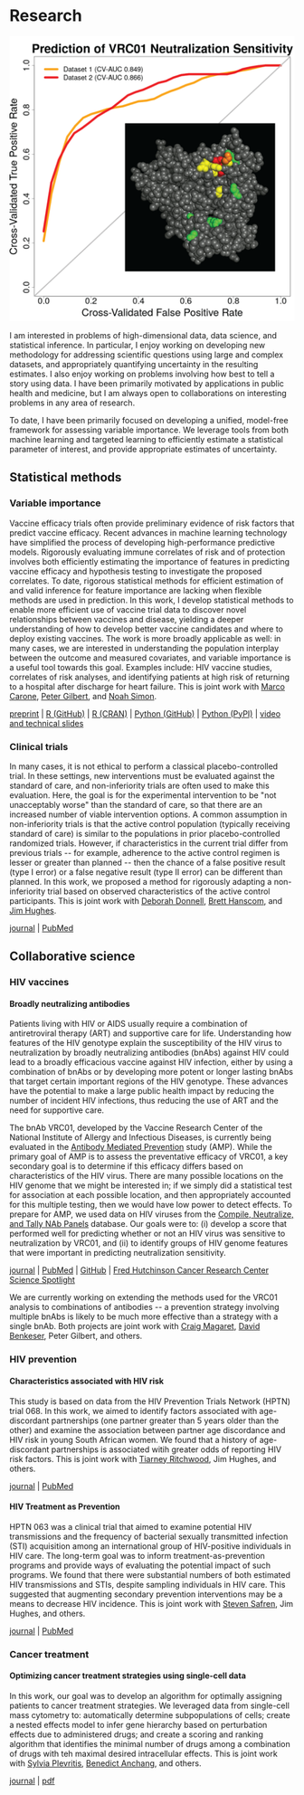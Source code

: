 # Research

![ROC curves for a proposed VRC01 neutralization sensitivity predictor. Inset: 3D structure of the HIV Envelope protein with colored areas based on identified important features and groups. Please see below for more detail.](./ROC_curve_with_Env_inset_v2.png)

I am interested in problems of high-dimensional data, data science, and statistical inference. In particular, I enjoy working on developing new methodology for addressing scientific questions using large and complex datasets, and appropriately quantifying uncertainty in the resulting estimates. I also enjoy working on problems involving how best to tell a story using data. I have been primarily motivated by applications in public health and medicine, but I am always open to collaborations on interesting problems in any area of research.

To date, I have been primarily focused on developing a unified, model-free framework for assessing variable importance. We leverage tools from both machine learning and targeted learning to efficiently estimate a statistical parameter of interest, and provide appropriate estimates of uncertainty.

## Statistical methods

### Variable importance

Vaccine efficacy trials often provide preliminary evidence of risk factors that predict vaccine efficacy. Recent advances in machine learning technology have simplified the process of developing high-performance predictive models. Rigorously evaluating immune correlates of risk and of protection involves both efficiently estimating the importance of features in predicting vaccine efficacy and hypothesis testing to investigate the proposed correlates. To date, rigorous statistical methods for efficient estimation of and valid inference for feature importance are lacking when flexible methods are used in prediction. In this work, I develop statistical methods to enable more efficient use of vaccine trial data to discover novel relationships between vaccines and disease, yielding a deeper understanding of how to develop better vaccine candidates and where to deploy existing vaccines. The work is more broadly applicable as well: in many cases, we are interested in understanding the population interplay between the outcome and measured covariates, and variable importance is a useful tool towards this goal. Examples include: HIV vaccine studies, correlates of risk analyses, and identifying patients at high risk of returning to a hospital after discharge for heart failure. This is joint work with [Marco Carone](http://faculty.washington.edu/mcarone/about.html), [Peter Gilbert](https://www.fredhutch.org/en/labs/profiles/gilbert-peter.html), and [Noah Simon](http://faculty.washington.edu/nrsimon/).


[preprint](http://biostats.bepress.com/uwbiostat/paper422/) | [R (GitHub)](https://github.com/bdwilliamson/vimp) | [R (CRAN)](https://CRAN.R-project.org/package=vimp) | [Python (GitHub)](https://github.com/bdwilliamson/vimpy) | [Python (PyPI)](https://pypi.org/project/vimpy/) | [video and technical slides](https://briandwilliamson.tumblr.com)


### Clinical trials

In many cases, it is not ethical to perform a classical placebo-controlled trial. In these settings, new interventions must be evaluated against the standard of care, and non-inferiority trials are often used to make this evaluation. Here, the goal is for the experimental intervention to be "not unacceptably worse" than the standard of care, so that there are an increased number of viable intervention options. A common assumption in non-inferiority trials is that the active control population (typically receiving standard of care) is similar to the populations in prior placebo-controlled randomized trials. However, if characteristics in the current trial differ from previous trials -- for example, adherence to the active control regimen is lesser or greater than planned -- then the chance of a false positive result (type I error) or a false negative result (type II error) can be different than planned. In this work, we proposed a method for rigorously adapting a non-inferiority trial based on observed characteristics of the active control participants. This is joint work with [Deborah Donnell](https://www.fredhutch.org/en/labs/profiles/donnell-deborah.html), [Brett Hanscom](https://www.fredhutch.org/en/labs/profiles/hanscom-brett.html), and [Jim Hughes](http://faculty.washington.edu/jphughes/).

[journal](https://journals.sagepub.com/doi/10.1177/0962280218801134#) | [PubMed](https://www.ncbi.nlm.nih.gov/pubmed/30293490)

## Collaborative science

### HIV vaccines

#### Broadly neutralizing antibodies

Patients living with HIV or AIDS usually require a combination of antiretroviral therapy (ART) and supportive care for life. Understanding how features of the HIV genotype explain the susceptibility of the HIV virus to neutralization by broadly neutralizing antibodies (bnAbs) against HIV could lead to a broadly efficacious vaccine against HIV infection, either by using a combination of bnAbs or by developing more potent or longer lasting bnAbs that target certain important regions of the HIV genotype. These advances have the potential to make a large public health impact by reducing the number of incident HIV infections, thus reducing the use of ART and the need for supportive care.

The bnAb VRC01, developed by the Vaccine Research Center of the National Institute of Allergy and Infectious Diseases, is currently being evaluated in the [Antibody Mediated Prevention](https://ampstudy.org/) study (AMP). While the primary goal of AMP is to assess the preventative efficacy of VRC01, a key secondary goal is to determine if this efficacy differs based on characteristics of the HIV virus. There are many possible locations on the HIV genome that we might be interested in; if we simply did a statistical test for association at each possible location, and then appropriately accounted for this multiple testing, then we would have low power to detect effects. To prepare for AMP, we used data on HIV viruses from the [Compile, Neutralize, and Tally NAb Panels](https://www.hiv.lanl.gov/components/sequence/HIV/neutralization/main.comp) database. Our goals were to: (i) develop a score that performed well for predicting whether or not an HIV virus was sensitive to neutralization by VRC01, and (ii) to identify groups of HIV genome features that were important in predicting neutralization sensitivity. 

[journal](https://journals.plos.org/ploscompbiol/article?id=10.1371/journal.pcbi.1006952) | [PubMed](https://www.ncbi.nlm.nih.gov/pubmed/?term=Prediction+of+VRC01+neutralization+sensitivity+by+HIV-1+gp160+sequence+features) | [GitHub](https://github.com/benkeser/vrc01) | [Fred Hutchinson Cancer Research Center Science Spotlight](https://www.fredhutch.org/en/news/spotlight/2019/05/vidd_magaret_ploscompbio.html)

We are currently working on extending the methods used for the VRC01 analysis to combinations of antibodies -- a prevention strategy involving multiple bnAbs is likely to be much more effective than a strategy with a single bnAb. Both projects are joint work with [Craig Magaret](https://www.linkedin.com/in/camagaret/), [David Benkeser](https://www.benkeserstatistics.com/#!), Peter Gilbert, and others.

### HIV prevention

#### Characteristics associated with HIV risk

This study is based on data from the HIV Prevention Trials Network (HPTN) trial 068. In this work, we aimed to identify factors associated with age-discordant partnerships (one partner greater than 5 years older than the other) and examine the association between partner age discordance and HIV risk in young South African women. We found that a history of age-discordant partnerships is associated witih greater odds of reporting HIV risk factors. This is joint work with [Tiarney Ritchwood](https://fmch.duke.edu/profile/tiarney-ritchwood), Jim Hughes, and others.

[journal](https://insights.ovid.com/article/00126334-201608010-00010) | [PubMed](https://www.ncbi.nlm.nih.gov/pubmed/26977748)

#### HIV Treatment as Prevention

HPTN 063 was a clinical trial that aimed to examine potential HIV transmissions and the frequency of bacterial sexually transmitted infection (STI) acquisition among an international group of HIV-positive individuals in HIV care. The long-term goal was to inform treatment-as-prevention programs and provide ways of evaluating the potential impact of such programs. We found that there were substantial numbers of both estimated HIV transmissions and STIs, despite sampling individuals in HIV care. This suggested that augmenting secondary prevention interventions may be a means to decrease HIV incidence. This is joint work with [Steven Safren](https://people.miami.edu/profile/sas436@miami.edu), Jim Hughes, and others.

[journal](https://onlinelibrary.wiley.com/doi/full/10.7448/IAS.19.1.21096) | [PubMed](https://www.ncbi.nlm.nih.gov/pubmed/27687145)

### Cancer treatment

#### Optimizing cancer treatment strategies using single-cell data

In this work, our goal was to develop an algorithm for optimally assigning patients to cancer treatment strategies. We leveraged data from single-cell mass cytometry to: automatically determine subpopulations of cells; create a nested effects model to infer gene hierarchy based on perturbation effects due to administered drugs; and create a scoring and ranking algorithm that identifies the minimal number of drugs among a combination of drugs with teh maximal desired intracellular effects. This is joint work with [Sylvia Plevritis](http://med.stanford.edu/plevritis.html), [Benedict Anchang](http://med.stanford.edu/plevritis.html/People), and others.

[journal](https://www.pnas.org/content/115/18/E4294) | [pdf](https://www.pnas.org/content/pnas/115/18/E4294.full.pdf)